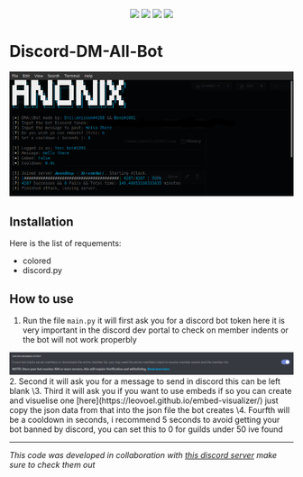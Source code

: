 <p align="center">
<img src=https://img.shields.io/github/issues/logicguy1/Denail-Of-Service?style=flat-square&logo=appveyor&color=informational />
<img src=https://img.shields.io/github/license/logicguy1/Denail-Of-Service?style=flat-square&logo=appveyor&color=informational />
<img src=https://img.shields.io/github/stars/logicguy1/Denail-Of-Service?style=flat-square&logo=appveyor&color=blue />
<img src=https://img.shields.io/github/forks/logicguy1/Denail-Of-Service?style=flat-square&logo=appveyor&color=blue />
</p>

# Discord-DM-All-Bot
<p align="center">
<img src="example1.png" />
</p>

## Installation
Here is the list of requements:
* colored
* discord.py

## How to use
1. Run the file `main.py` it will first ask you for a discord bot token here it is very important in the discord dev portal to check on member indents or the bot will not work properbly
<img src="example2.png" />
2. Second it will ask you for a message to send in discord this can be left blank
\3. Third it will ask you if you want to use embeds if so you can create and visuelise one [here](https://leovoel.github.io/embed-visualizer/) just copy the json data from that into the json file the bot creates
\4. Fourfth will be a cooldown in seconds, i recommend 5 seconds to avoid getting your bot banned by discord, you can set this to 0 for guilds under 50 ive found

---

*This code was developed in collaboration with [this discord server](https://discord.gg/AtpBtMUpHK) make sure to check them out*
